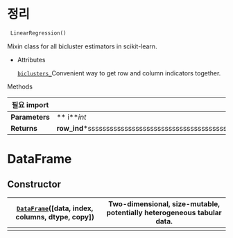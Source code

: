# 정리



````python
 LinearRegression()
````



Mixin class for all bicluster estimators in scikit-learn.

- Attributes

  [`biclusters_`](https://scikit-learn.org/stable/modules/generated/sklearn.base.BiclusterMixin.html#sklearn.base.BiclusterMixin.biclusters_)Convenient way to get row and column indicators together.

Methods

| 필요 import    |                                                              |
| -------------- | ------------------------------------------------------------ |
| **Parameters** | ** i***int*                                                  |
| **Returns**    | **row_ind***sssssssssssssssssssssssssssssssssssssssssssssssss |



# DataFrame

## Constructor

| [`DataFrame`](https://pandas.pydata.org/docs/reference/api/pandas.DataFrame.html#pandas.DataFrame)([data, index, columns, dtype, copy]) | Two-dimensional, size-mutable, potentially heterogeneous tabular data. |
| ------------------------------------------------------------ | ------------------------------------------------------------ |
|                                                              |                                                              |